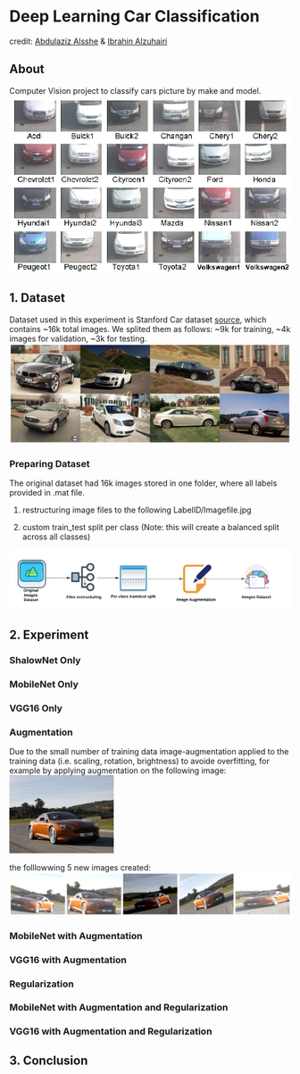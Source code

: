 
<!-- ![banner Image](Graphs/class_montage.jpg?raw=true "banner") -->

# Deep Learning Car Classification
credit: [Abdulaziz Alsshe](https://github.com/AbdulazizAlshehri) & [Ibrahin Alzuhairi](https://github.com/ibalzuhairi)

## About
Computer Vision project to classify cars picture by make and model. 
</br>
![Car Classification Cam Image](Graphs/car_classification_security_cam.png?raw=true "Car Classification Cam")


## 1. Dataset
Dataset used in this experiment is Stanford Car dataset [source](http://ai.stanford.edu/~jkrause/cars/car_dataset.html), which contains ~16k total images. We splited them as follows: ~9k for training, ~4k images for validation, ~3k for testing. 
</br> 
![Dataset Example Image](Graphs/dataset.jpg?raw=true "Dataset Example")

### Preparing Dataset
The original dataset had 16k images stored in one folder, where all labels provided in .mat file.
1) restructuring image files to the following LabelID/Imagefile.jpg

2) custom train_test split per class (Note: this will create a balanced split across all classes)

![Dataset_Preparation](Graphs/PreparingDataset.JPG?raw=true "Dataset Example")

## 2. Experiment

### ShalowNet Only

### MobileNet Only

### VGG16 Only

### Augmentation
Due to the small number of training data image-augmentation applied to the training data (i.e. scaling, rotation, brightness) to avoide overfitting, for example by applying augmentation on the following image:
</br>
<img src="Graphs/Augmentation_original.jpg" height="140">

the folllowwing 5 new images created:
![Augmentation Result Images](Graphs/Augmentation2.png?raw=true "Augmentation Result")

### MobileNet with Augmentation

### VGG16 with Augmentation

### Regularization

### MobileNet with Augmentation and Regularization

### VGG16 with Augmentation and Regularization

## 3. Conclusion


